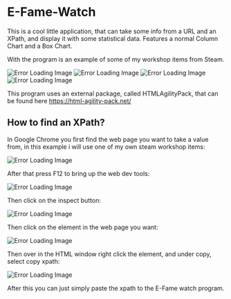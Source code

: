 # E-Fame-Watch

This is a cool little application, that can take some info from a URL and an XPath, and display it with some statistical data.
Features a normal Column Chart and a Box Chart. 

With the program is an example of some of my workshop items from Steam.

![Error Loading Image](https://m9ogwq.db.files.1drv.com/y4mcqie_1pa29LbHXpfy_nelYiB1vFgaUdMqvzuPpCRzLmeDRrD4KMzb-XTs1WG6WhDHCamC-U6mf-UgSUI5sUZ_cqCG05ilg6ju144BXdppay8KvjRQ_mqzfd7uWkdpXfDxf-Asy8sQAfjouBbp2h10wT1oSIWBN5PXXguaO5j80DBZSCfNaZI6IKm6UWS9x6txyUecNNVvTKB4eu-rfILwg?width=523&height=1004&cropmode=none)
![Error Loading Image](https://ynwqcq.db.files.1drv.com/y4mgpA393FTxT_GPGcEjqUSHORc75bPxyhXRcHchD1-XIhDbvZRs5_EaKp-xfiS0m4ed-ZmniY7BbLLFFrQHMlARcuXW34UlYli2NZ2wESXgOoPp8uwEVKC5_Dyvu8hSvxFb3a9NF1gxb9kCp8MJYgpLU6mJQ9CLGqnUsWSnkXLCtMWrVs3EFn_ur_rpn-U7CPjJjEdq1-1bdb1Xw_28TAzsg?width=263&height=296&cropmode=none)
![Error Loading Image](https://qfc3ew.db.files.1drv.com/y4mhjrsWuq0eHqs4YErSEVw_S-SQ_lAgvbbG0UpEI_Q7H9VCxdXTSY8pBV-SPomQIqA_BI2R6VtUa7d7PSmA9uL_tvrzheuG89DT3XJTGaI9qp2OUy6Vm1fF5JWAxnVbhmUWA0AllUxuIZYNn-bUecrDikhWEzr2YJtZore4GeliJphQ0DgQw2F7irvzzF7PO4SHfjkg-AWHkKNKqMME5Eu9w?width=519&height=296&cropmode=none)
![Error Loading Image](https://mgvftg.db.files.1drv.com/y4m7wo4Twp7g5sbDOQR7sNV8lVdjeyUCPQu0Oy5BzFNVVUuYuZvTDC07r13s7V_wXb55m56TaN7N-PcveRJd1goYSR6H3qO0zBGchi6_IE-on1_G2g9M_cbLWB53WXlftjKzhs8w2qz81c4yhMf_u2Po9yBwR6u11_h4M_5qyXxTULY0t5vHoShM0fYwWlV-UQiJfEc713WKeeC769j-pa_Dg?width=520&height=295&cropmode=none)

This program uses an external package, called HTMLAgilityPack, that can be found here https://html-agility-pack.net/

## How to find an XPath?

In Google Chrome you first find the web page you want to take a value from, in this example i will use one of my own steam workshop items:

![Error Loading Image](https://xnxkiq.db.files.1drv.com/y4mae1Qcd0z7A7BRhW7oeAiSwl9-mHI0nxDvwqCbso9FEZHeng7imyrdiMkiFEfb5zLHbhvmaAVgp2p0ffk56Rs2b0kelh_nONor0lo9lp6jjZTcTYKLRYTOTwmPPqPASkWXnGVCMPRkVwh-3QebilTsEXX9-iOUtAP7cYoiNcWNB62uFk45EWLuQxPmy5ROC6RCzYZAqlZ04SvsvQXGxftGQ?width=1447&height=823&cropmode=none)

After that press F12 to bring up the web dev tools:

![Error Loading Image](https://wwejfg.db.files.1drv.com/y4m5ii-DP4MFuRXNzDYeW1Vh7y_YZJ3C7UIh730TlHhvpYKzAk-qtD0eUwAScRP4npQTk8HTwUPKpxcr3agnlhzNg8HEwSdW2SOe_SWwha5zV0JTWWXZHnbzSdoCELgYV4JIP_y60mys_Bz2PTMx0og1o5yMLBrCpjIGGYEgXeFkc3LNFGy7voP9gQQGbOhYOgCeMxDd54GAWhQnpqA2DE2dw?width=1447&height=822&cropmode=none)

Then click on the inspect button:

![Error Loading Image](https://kjp72w.db.files.1drv.com/y4mhiYkwRESAdMe-_rY25LR5BV4J0uRHnLCWX412DfW8-2UAsqwba_lPqCCgXrh6tq-ZsYCIr7zfINfkTb7YNS3FNDN5qPPzsO9WENAlFx2Qc6InWBrWv7EbNCfHTakg5lMQlnJ_umfrIo1CpECIRKnJSo9oIQ4D4qyDw7YY9_7avvHvgvy5git2ZSLweSMI08p5cbo-Eyl4OA8iBYZTcFFEw?width=1448&height=822&cropmode=none)

Then click on the element in the web page you want:

![Error Loading Image](https://jr5uoq.db.files.1drv.com/y4m8w1v35MPN6UH6jHLboxPFJ3UNmmuyQj-aSVR9l1njz5SY19e5z1BzopZcLtX_9R8VvH8G3pWSk5ATwaBmMGRltgqoNv-Vbm2bsIPefFRZGJw9jDWu_IQRZG1UE7K4dJxl5yfO23W_n25ilirjEWbTANQzZ3Id6y02YGKGcECRczJB87HY8Pn-3_p5fBIqFfH2pr_Mi6g7MeBwAL2y7eCBw?width=1448&height=822&cropmode=none)

Then over in the HTML window right click the element, and under copy, select copy xpath:

![Error Loading Image](https://8qmslg.db.files.1drv.com/y4mBmPGatWQzCsksjUzDAzpHBtJPQmaoi41pnyciVNjnQ_yD54N_zJo2cRzKrepQRtRa7MACLfzIN8eXjibGowGh-aELbUBa1nULAmwCELIcD3DrdksWGll5UsPAX8ZrN9vRw6P269pU4KNrG1ZcyXzEkpTPpoYWtGwiQXiiCWRYvxLXH4qyiV_-gj4rWJy4OFVa1sJHq4uKWNAWJo7hejC4g?width=1448&height=822&cropmode=none)

After this you can just simply paste the xpath to the E-Fame watch program.

